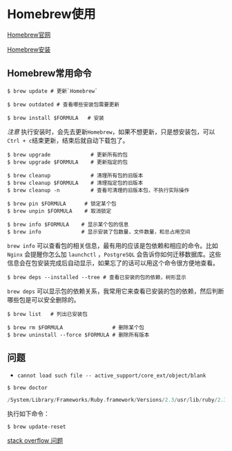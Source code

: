 # Homebrew使用

[Homebrew官网](https://brew.sh/index_zh-cn)

[Homebrew安装](https://github.com/matiastang/homebrew/blob/master/md/homebrew%E5%AE%89%E8%A3%85.md)

## Homebrew常用命令
```
$ brew update # 更新`Homebrew`

$ brew outdated # 查看哪些安装包需要更新

$ brew install $FORMULA   # 安装
```
*注意* 执行安装时，会先去更新`Homebrew`，如果不想更新，只是想安装包，可以`Ctrl + c`结束更新，结束后就自动下载包了。
```
$ brew upgrade             # 更新所有的包
$ brew upgrade $FORMULA    # 更新指定的包

$ brew cleanup             # 清理所有包的旧版本
$ brew cleanup $FORMULA    # 清理指定包的旧版本
$ brew cleanup -n          # 查看可清理的旧版本包，不执行实际操作

$ brew pin $FORMULA      # 锁定某个包
$ brew unpin $FORMULA    # 取消锁定

$ brew info $FORMULA    # 显示某个包的信息
$ brew info             # 显示安装了包数量，文件数量，和总占用空间
```
`brew info` 可以查看包的相关信息，最有用的应该是包依赖和相应的命令。比如 `Nginx` 会提醒你怎么加 `launchctl` ，`PostgreSQL` 会告诉你如何迁移数据库。这些信息会在包安装完成后自动显示，如果忘了的话可以用这个命令很方便地查看。
```
$ brew deps --installed --tree # 查看已安装的包的依赖，树形显示
```
`brew deps` 可以显示包的依赖关系，我常用它来查看已安装的包的依赖，然后判断哪些包是可以安全删除的。
```
$ brew list   # 列出已安装包

$ brew rm $FORMULA                # 删除某个包
$ brew uninstall --force $FORMULA # 删除所有版本
```
## 问题

* `cannot load such file -- active_support/core_ext/object/blank`

```
$ brew doctor
```

```c
/System/Library/Frameworks/Ruby.framework/Versions/2.3/usr/lib/ruby/2.3.0/rubygems/core_ext/kernel_require.rb:55:in `require': cannot load such file -- active_support/core_ext/object/blank (LoadError)
```

执行如下命令：
```
$ brew update-reset
```
[stack overflow 问题](https://stackoverflow.com/questions/54888582/ruby-cannot-load-such-file-active-support-core-ext-object-blank)